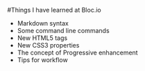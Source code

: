 #Things I have learned at Bloc.io
* Markdown syntax
* Some command line commands
* New HTML5 tags
* New CSS3 properties
* The concept of Progressive enhancement
* Tips for workflow
